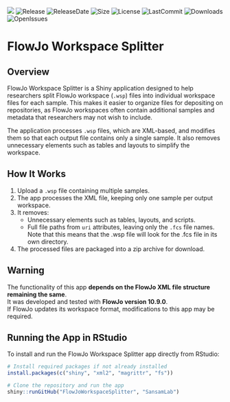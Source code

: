 [![](https://img.shields.io/badge/Shiny-shinyapps.io-blue?style=flat&labelColor=white&logo=RStudio&logoColor=blue)](https://sansamlab.shinyapps.io/SplitFlowJoFile/)
![Release](https://img.shields.io/github/v/release/SansamLab/FlowJoWorkspaceSplitter)
![ReleaseDate](https://img.shields.io/github/release-date/SansamLab/FlowJoWorkspaceSplitter)
![Size](https://img.shields.io/github/repo-size/SansamLab/FlowJoWorkspaceSplitter)
![License](https://img.shields.io/github/license/SansamLab/FlowJoWorkspaceSplitter)
![LastCommit](https://img.shields.io/github/last-commit/SansamLab/FlowJoWorkspaceSplitter)
![Downloads](https://img.shields.io/github/downloads/SansamLab/FlowJoWorkspaceSplitter/total)
![OpenIssues](https://img.shields.io/github/issues-raw/SansamLab/FlowJoWorkspaceSplitter)



# FlowJo Workspace Splitter

## Overview

FlowJo Workspace Splitter is a Shiny application designed to help researchers split FlowJo workspace (`.wsp`) files into individual workspace files for each sample. This makes it easier to organize files for depositing on repositories, as FlowJo workspaces often contain additional samples and metadata that researchers may not wish to include.

The application processes `.wsp` files, which are XML-based, and modifies them so that each output file contains only a single sample. It also removes unnecessary elements such as tables and layouts to simplify the workspace.

## How It Works

1. Upload a `.wsp` file containing multiple samples.
2. The app processes the XML file, keeping only one sample per output workspace.
3. It removes:
   - Unnecessary elements such as tables, layouts, and scripts.
   - Full file paths from `uri` attributes, leaving only the `.fcs` file names. Note that this means that the .wsp file will look for the .fcs file in its own directory.
4. The processed files are packaged into a zip archive for download.

## Warning

The functionality of this app **depends on the FlowJo XML file structure remaining the same**.  
It was developed and tested with **FlowJo version 10.9.0**.  
If FlowJo updates its workspace format, modifications to this app may be required.

## Running the App in RStudio

To install and run the FlowJo Workspace Splitter app directly from RStudio:

```r
# Install required packages if not already installed
install.packages(c("shiny", "xml2", "magrittr", "fs"))

# Clone the repository and run the app
shiny::runGitHub("FlowJoWorkspaceSplitter", "SansamLab")

